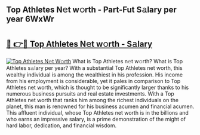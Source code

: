 ## Top Athletes N𝚎t w𝚘rth - Part-Fut S𝚊lary per year 6WxWr

# <h2><a href="http://gc58xn.nevu.top/?p=Top+Athletes">🔗 👉🔴 Top Athletes N𝚎t w𝚘rth - S𝚊lary</a></h2>

[![Top Athletes N𝚎t W𝚘rth](https://i.imgur.com/Oavwk0R.jpeg)](http://gc58xn.nevu.top/?p=Top+Athletes)
What is Top Athletes n𝚎t w𝚘rth? What is Top Athletes s𝚊lary per year?
With a substantial Top Athletes net worth, this wealthy individual is among the wealthiest in his profession. His income from his employment is considerable, yet it pales in comparison to Top Athletes net worth, which is thought to be significantly larger thanks to his numerous business pursuits and real estate investments. With a Top Athletes net worth that ranks him among the richest individuals on the planet, this man is renowned for his business acumen and financial acumen. This affluent individual, whose Top Athletes net worth is in the billions and who earns an impressive salary, is a prime demonstration of the might of hard labor, dedication, and financial wisdom.
